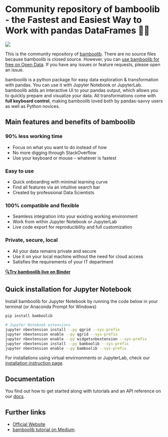 # Community repository of bamboolib - the Fastest and Easiest Way to Work with pandas DataFrames 🐼🐍
[![](https://img.shields.io/badge/python->=3.6-blue.svg)](https://bamboolib.com)

This is the community repository of [bamboolib](https://bamboolib.8080labs.com/). There are no source files because bamboolib is closed source. However, you can [use bamboolib for free on Open Data](https://bamboolib.8080labs.com/get-started). If you have any issues or feature requests, please open an issue.

bamboolib is a python package for easy data exploration & transformation with pandas. You can use it with Jupyter Notebook or JupyterLab. bamboolib adds an interactive UI to your pandas output, which allows you to quickly prepare and visualize your data. All transformations come with **full keyboard control**, making bamboolib loved both by pandas-savvy users as well as Python novices.

## Main features and benefits of bamboolib

### 90% less working time

- Focus on what you want to do instead of how
- No more digging through StackOverflow
- Use your keyboard or mouse – whatever is fastest

### Easy to use

- Quick onboarding with minimal learning curve
- Find all features via an intuitive search bar
- Created by professional Data Scientists

### 100% compatible and flexible

- Seamless integration into your existing working environment
- Work from within Jupyter Notebook or JupyterLab
- Live code export for reproducibility and full customization

### Private, secure, local

- All your data remains private and secure
- Use it on your local machine without the need for cloud access
- Satisfies the requirements of your IT department

__[🔍Try bamboolib live on Binder](https://bamboolib.com/demo)__

## Quick installation for Jupyter Notebook

Install bamboolib for Jupyter Notebook by running the code below in your terminal (or Anaconda Prompt for Windows)

```bash
pip install bamboolib

# Jupyter Notebook extensions
jupyter nbextension install --py qgrid --sys-prefix
jupyter nbextension enable --py qgrid --sys-prefix
jupyter nbextension enable --py widgetsnbextension --sys-prefix
jupyter nbextension install --py bamboolib --sys-prefix
jupyter nbextension enable --py bamboolib --sys-prefix
```

For installations using virtual envirnonments or JupyterLab, check our [installation instruction page](https://docs.bamboolib.8080labs.com/documentation/how-tos/installation-and-setup/install-bamboolib).

## Documentation

You find out how to get started along with tutorials and an API reference on our [docs](https://docs.bamboolib.8080labs.com/).

## Further links

- [Official Website](https://bamboolib.8080labs.com/)
- [bamboolib tutorial on Medium](https://towardsdatascience.com/bamboolib-learn-and-use-pandas-without-coding-23a7d3a94e1b).